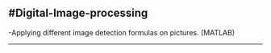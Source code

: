 #Digital-Image-processing
------------------------------------------

-Applying different image detection formulas on pictures. (MATLAB)

------------------------------------------
